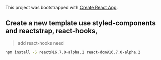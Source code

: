 This project was bootstrapped with [Create React App](https://github.com/facebook/create-react-app).

## Create a new template use styled-components and reactstrap, react-hooks,

> add react-hooks need   
  ```bash
  npm install -S react@16.7.0-alpha.2 react-dom@16.7.0-alpha.2
  ```

  